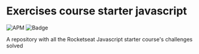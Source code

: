 # Exercises course starter javascript
![APM](https://img.shields.io/apm/l/vim-mode)
![Badge](https://img.shields.io/badge/progress-100%25-yellowgreen)

A repository with all the Rocketseat Javascript starter course's challenges solved